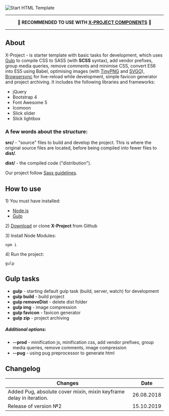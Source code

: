 <p>
	<img src="https://raw.githubusercontent.com/inkogn1to/x-project/master/src/img/x-project.jpg" alt="Start HTML Template">
</p>

---

<p align="center">
	📌 <strong>RECOMMENDED TO USE WITH <a href="https://evgeniy-vashchuk.github.io/x-project-components/index.html">X-PROJECT COMPONENTS</a></strong> 📌
</p>

---

<h2>About</h2>

<p>X-Project - is starter template with basic tasks for development, which uses <a href="https://gulpjs.com">Gulp</a> to compile CSS to SASS (with <strong>SCSS</strong> syntax), add vendor prefixes, group media queries, remove comments and minimise CSS, convert ES6 into ES5 using Babel, optimising images (with <a href="https://tinypng.com/">TinyPNG</a> and <a href="https://github.com/svg/svgo">SVGO</a>), <a href="https://browsersync.io/">Browsersync</a> for live-reload while development, simple favicon generator and project archiving. It includes the following libraries and frameworks:</p>

<ul>
	<li>jQuery</li>
	<li>Bootstrap 4</li>
	<li>Font Awesome 5</li>
	<li>Icomoon</li>
	<li>Slick slider</li>
	<li>Slick lightbox</li>
</ul>

<h3>A few words about the structure:</h3>

<p><strong>src/</strong> - "source" files to build and develop the project. This is where the original source files are located, before being compiled into fewer files to <strong>dist/</strong>.</p>
<p><strong>dist/</strong> - the compiled code ("distribution").</p>

<p>Our project follow <a href="https://sass-guidelin.es/#architecture">Sass guidelines</a>.</p>

<h2>How to use</h2>

<p>1) You must have installed:</p>

<ul>
	<li><a href="https://nodejs.org/en/">Node.js</a></li>
	<li><a href="https://gulpjs.com/">Gulp</a></li>
</ul>

<p>2) <a href="/inkogn1to/x-project/archive/master.zip">Download</a> or clone <strong>X-Project</strong> from Github</p>
<p>3) Install Node Modules:</p>

```
npm i
```

<p>4) Run the project:</p>

```
gulp
```

<h2>Gulp tasks</h2>

<ul>
	<li><strong>gulp</strong> - starting default gulp task (build, server, watch) for development</li>
	<li><strong>gulp build</strong> - build project</li>
	<li><strong>gulp removeDist</strong> - delete dist folder</li>
	<li><strong>gulp img</strong> - image compression</li>
	<li><strong>gulp favicon</strong> - favicon generator</li>
	<li><strong>gulp zip</strong> - project archiving</li>
</ul>

<h5>Additional options:</h5>
<ul>
	<li><strong>--prod</strong> - minification js, minification css, add vendor prefixes, group media queries, remove comments, image compression</li>
	<li><strong>--pug</strong> - using pug preprocessor to generate html</li>
</ul>


<h2>Changelog</h2>

| Changes | Date |
| ----- | ----- |
| Added Pug, absolute cover mixin, mixin keyframe delay in iteration.| 26.08.2018 |
| Release of version №2 | 15.10.2019 |
